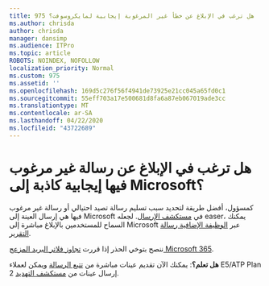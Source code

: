 ```yaml
---
title: 975 هل ترغب في الإبلاغ عن خطأ غير المرغوبة إيجابية لمايكروسوفت؟
ms.author: chrisda
author: chrisda
manager: dansimp
ms.audience: ITPro
ms.topic: article
ROBOTS: NOINDEX, NOFOLLOW
localization_priority: Normal
ms.custom: 975
ms.assetid: ''
ms.openlocfilehash: 169d5c276f56f4941de73925e21cc045a65fd0c1
ms.sourcegitcommit: 55eff703a17e500681d8fa6a87eb067019ade3cc
ms.translationtype: MT
ms.contentlocale: ar-SA
ms.lasthandoff: 04/22/2020
ms.locfileid: "43722689"
---
```

# <a name="would-you-like-to-report-a-spam-false-positive-to-microsoft"></a>هل ترغب في الإبلاغ عن رسالة غير مرغوب فيها إيجابية كاذبة إلى Microsoft؟

كمسؤول، أفضل طريقة لتحديد سبب تسليم رسالة تصيد احتيالي أو رسالة غير مرغوب فيها هي إرسال العينة إلى Microsoft في [مستكشف الإرسال](https://protection.office.com/reportsubmission). لجعله easer، يمكنك السماح للمستخدمين بالإبلاغ مباشرة إلى Microsoft عبر [الوظيفة الإضافية رسالة التقرير](https://appsource.microsoft.com/product/office/WA104381180?src=office&tab=Overview).

ننصح بتوخي الحذر إذا قررت [تجاوز فلاتر البريد المزعج Microsoft 365](https://docs.microsoft.com/exchange/troubleshoot/antispam/cautions-against-bypassing-spam-filters).

**هل تعلم؟**: يمكنك الآن تقديم عينات مباشرة من [تتبع الرسالة](https://protection.office.com/messagetrace) ويمكن لعملاء E5/ATP Plan 2 إرسال عينات من [مستكشف التهديد](https://docs.microsoft.com/microsoft-365/security/office-365-security/threat-explorer).
